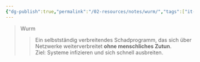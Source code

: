 ```yaml
---
{"dg-publish":true,"permalink":"/02-resources/notes/wurm/","tags":["it-sicherheit","malware/worm"],"noteIcon":"","updated":"2025-08-26T16:35:09.215+02:00"}
---
```


>Wurm 
>> Ein selbstständig verbreitendes Schadprogramm, das sich über Netzwerke weiterverbreitet **ohne menschliches Zutun**.  
>> Ziel: Systeme infizieren und sich schnell ausbreiten.